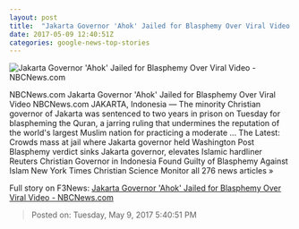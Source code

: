 ```yaml
---
layout: post
title:  "Jakarta Governor 'Ahok' Jailed for Blasphemy Over Viral Video - NBCNews.com"
date: 2017-05-09 12:40:51Z
categories: google-news-top-stories
---
```


![Jakarta Governor 'Ahok' Jailed for Blasphemy Over Viral Video - NBCNews.com](https://media2.s-nbcnews.com/j/newscms/2017_19/1993036/170509-ahok-0812_c9263255cafb81838107a7c0abdbd221.nbcnews-fp-1200-800.jpg)

NBCNews.com Jakarta Governor 'Ahok' Jailed for Blasphemy Over Viral Video NBCNews.com JAKARTA, Indonesia — The minority Christian governor of Jakarta was sentenced to two years in prison on Tuesday for blaspheming the Quran, a jarring ruling that undermines the reputation of the world's largest Muslim nation for practicing a moderate ... The Latest: Crowds mass at jail where Jakarta governor held Washington Post Blasphemy verdict sinks Jakarta governor, elevates Islamic hardliner Reuters Christian Governor in Indonesia Found Guilty of Blasphemy Against Islam New York Times Christian Science Monitor all 276 news articles »


Full story on F3News: [Jakarta Governor 'Ahok' Jailed for Blasphemy Over Viral Video - NBCNews.com](http://www.f3nws.com/n/Sn2RRF)

> Posted on: Tuesday, May 9, 2017 5:40:51 PM
